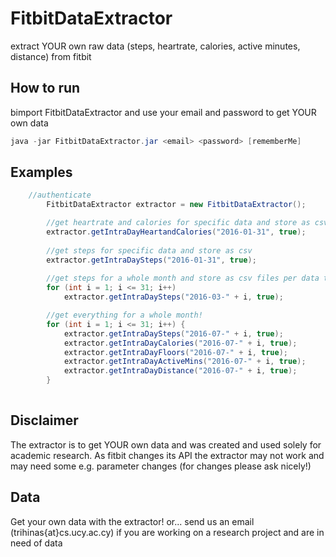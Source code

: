 # FitbitDataExtractor

extract YOUR own raw data (steps, heartrate, calories, active minutes, distance) from fitbit

How to run
----------
bimport FitbitDataExtractor and use your email and password to get YOUR own data

```java 
java -jar FitbitDataExtractor.jar <email> <password> [rememberMe]
```

Examples
---------
```java
    //authenticate
		FitbitDataExtractor extractor = new FitbitDataExtractor();

		//get heartrate and calories for specific data and store as csv
		extractor.getIntraDayHeartandCalories("2016-01-31", true);
		
		//get steps for specific data and store as csv
		extractor.getIntraDaySteps("2016-01-31", true);
		
		//get steps for a whole month and store as csv files per data type
		for (int i = 1; i <= 31; i++)
			extractor.getIntraDaySteps("2016-03-" + i, true);

		//get everything for a whole month!
		for (int i = 1; i <= 31; i++) {
			extractor.getIntraDaySteps("2016-07-" + i, true);
			extractor.getIntraDayCalories("2016-07-" + i, true);
			extractor.getIntraDayFloors("2016-07-" + i, true);
			extractor.getIntraDayActiveMins("2016-07-" + i, true);
			extractor.getIntraDayDistance("2016-07-" + i, true);
		}
    
```

Disclaimer
----------
The extractor is to get YOUR own data and was created and used solely for academic research. As fitbit changes its API the extractor may not work and may need some e.g. parameter changes (for changes please ask nicely!)

Data
-----
Get your own data with the extractor!
or... send us an email (trihinas{at}cs.ucy.ac.cy) if you are working on a research project and are in need of data
